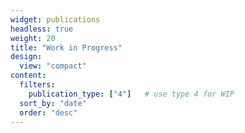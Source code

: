 ```yaml
---
widget: publications
headless: true
weight: 20
title: "Work in Progress"
design:
  view: "compact"
content:
  filters:
    publication_type: ["4"]   # use type 4 for WIP
  sort_by: "date"
  order: "desc"
---
```

